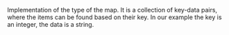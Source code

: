Implementation of the type of the map. It is a collection of key-data pairs,
where the items can be found based on their key. In our example the key is 
an integer, the data is a string.